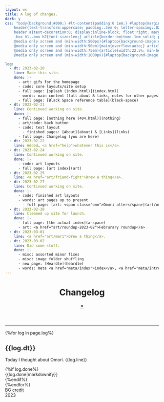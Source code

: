 ```yaml
---
layout: ws
title: A log of changes.
dark: y
css: "body{background:#000;} #lt-content{padding:0 1em;} #laptop{margin:1em auto; border:.5em #000 solid; box-shadow:0 0 0 .15em #808080; background:url(assets/img/bg-wall-500.png) no-repeat fixed center; background-size:cover;} hr{border:0; height:.1em; background:#fff; margin:0 -1em;} .box{margin:1em;} #bar{background:#bfbfbf; border-top:.1em #efefef solid; font-family:monospace; text-transform:uppercase;} .lt-box{display:inline-block; margin:.25em; padding:.25em .5em; border:.1em #808080 solid;} #bar a{text-decoration:none; font-weight:bold;} #bar a:focus,#bar a:hover,#bar a:active{color:initial; background:#808080; border-color:#404040;} .lt-box:last-child{float:right; cursor:default; border-color:#dfdfdf;}
	header{text-transform:uppercase; padding:.5em 0; letter-spacing:.025em;}
	header a{text-decoration:0; display:inline-block; float:right; margin-top:-1.65em; margin-right:-.75em; padding:0 .35em; border:.1em #fff solid;} header a:hover,header a:focus,header a:active{color:red; border-color:inherit; background:#fff;}
	.box h1,.box h2{font-size:1em;} article{border-bottom:.1em solid; padding:.5em 0;} article:last-of-type{border:0;} .box h2{color:inherit;} p span{display:inline-block;} .done{font-size:.85em; margin-top:-1em;} .box li>ul{margin-bottom:0;}
	@media only screen and (min-width:500px){#laptop{background-image:url(assets/img/bg-wall-1000.png);}}
	@media only screen and (min-width:50em){main{overflow:auto;} article{width:47.5%; float:left; margin-right:2.5%;} @supports (display:flex){main{display:flex; flex-wrap:wrap;} article{margin:0;}  article:nth-child(odd){margin-right:2.5%;} article:nth-child(even){margin-left:2.5%;}}}
	@media only screen and (min-width:75em){article{width:22.5%; min-height:20em;} /*https://stackoverflow.com/questions/4844456/is-it-possible-to-select-the-last-n-items-with-nth-child*/ article:nth-last-child(-n+4){border-bottom:0;} @supports (display:flex){article{min-height:auto; width:23.5%;} article:nth-child(odd){margin-right:0;} article:nth-child(even){margin-left:0;} article{margin-right:1.5% !important;}}
	@media only screen and (min-width:1000px){#laptop{background-image:url(assets/img/bg-wall-2000.png); max-width:1500px;}"

log:
  - dt: 2023-02-20
    line: Made this site.
    done: |-
      - art: gifs for the homepage
      - code: core layouts/site setup
      - full page: [splash (index.html)](index.html)
      - words: main content (full about & links, notes for other pages)
      - full page: [Black Space reference table](black-space)
  - dt: 2023-02-21
    line: Continued working on site.
    done: |-
      - full page: [nothing here (404.html)](nothing)
      - art/code: back button
      - code: text layout
        - finished pages: [About](about) & [Links](links)
      - full page: Changelog (you are here)
  - dt: 2023-02-22
    line: Added… <a href="help">whatever this is</a>.
  - dt: 2023-02-24
    line: Continued working on site.
    done: |-
      - code: art layouts
      - full page: [art index](art)
  - dt: 2023-02-25
    line: <a href="art/friend-fight">Drew a thing</a>.
  - dt: 2023-02-27
    line: Continued working on site.
    done: |-
      - code: finished art layouts
      - words: art pages up to present
        - full page: [art: <span class="omo">Omori alter</span>](art/omori-alter)
  - dt: 2023-02-28
    line: Cleaned up site for launch.
    done: |-
      - full page: [the actual index](a-space)
      - art: <a href="art/roundup-2023-02">Februrary roundup</a>
  - dt: 2023-03-01
    line: <a href="art/mar1">Drew a thing</a>.
  - dt: 2023-03-02
    line: Did some stuff.
    done: |-
      - misc: assorted minor fixes
      - misc: image folder shuffling
      - new page: [Heardle](heardle)
      - words: meta <a href="meta/index">index</a>, <a href="meta/intropost">intropost</a>, <a href="meta/playground">playground</a>, <a href="meta/not-playground">not-playground</a>
---
```

<div id="lt-content"><div id="laptop">
	<div class="box">
		<header><h1>Changelog</h1><a href="a-space">✕</a></header>
		<hr>
		<main>{%for log in page.log%}<article><h2>{{log.dt}}</h2><p><span>Today I thought about <span class="omo">Omori</span>.</span> <span>{{log.line}}</span></p>{%if log.done%}<div class="done">{{log.done|markdownify}}</div>{%endif%}</article>{%endfor%}</main>
	</div><div id="bar">
		<a href="https://unsplash.com/photos/4Zaq5xY5M_c" class="lt-box">BG credit</a>
		<div class="lt-box">2023</div>
</div><!--/#bar--></div></div>